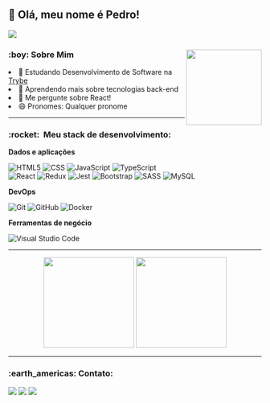 <h2>👋 Olá, meu nome é Pedro! </h2>

![](https://komarev.com/ghpvc/?username=pedrotrasfereti&color=006bed)

<div align="center">
  <img height="150px" align="right" src="https://theme.zdassets.com/theme_assets/9633455/9814df697eaf49815d7df109110815ff887b3457.png" />
  <div align="left" style="display: inline_block">
    <h3> :boy: Sobre Mim </h3>
    <li>🔭 Estudando Desenvolvimento de Software na <a href="https://betrybe.com">Trybe</a></li>
    <li>🌱 Aprendendo mais sobre tecnologias back-end</li>
    <li>💬 Me pergunte sobre React!</li>
    <li>😄 Pronomes: Qualquer pronome</li>
  </div>
</div>

---

<h3> :rocket: &nbsp;Meu stack de desenvolvimento: </h3>

**Dados e aplicações**

  ![HTML5](https://img.shields.io/badge/-HTML5-333333?style=flat&logo=HTML5)
  ![CSS](https://img.shields.io/badge/-CSS-333333?style=flat&logo=CSS3&logoColor=1572B6)
  ![JavaScript](https://img.shields.io/badge/-JavaScript-333333?style=flat&logo=javascript)
  ![TypeScript](https://img.shields.io/badge/-TypeScript-333333?style=flat&logo=typescript)
  <br/>
  ![React](https://img.shields.io/badge/-React-333333?style=flat&logo=react)
  ![Redux](https://img.shields.io/badge/-Redux-333333?style=flat&logo=redux)
  ![Jest](https://img.shields.io/badge/-Jest-333333?style=flat&logo=jest)
  ![Bootstrap](https://img.shields.io/badge/-Bootstrap-333333?style=flat&logo=bootstrap)
  ![SASS](https://img.shields.io/badge/-Sass-333333?style=flat&logo=sass)
  ![MySQL](https://img.shields.io/badge/-MySQL-333333?style=flat&logo=mysql)
  
**DevOps**

  ![Git](https://img.shields.io/badge/-Git-333333?style=flat&logo=git)
  ![GitHub](https://img.shields.io/badge/-GitHub-333333?style=flat&logo=github)
  ![Docker](https://img.shields.io/badge/-Docker-333333?style=flat&logo=docker)
  
**Ferramentas de negócio**

  ![Visual Studio Code](https://img.shields.io/badge/-Visual%20Studio%20Code-333333?style=flat&logo=visual-studio-code&logoColor=007ACC)
  
---

<div align="center">
  <img height="180em" src="https://github-readme-stats.vercel.app/api?username=pedrotrasfereti&show_icons=true&theme=dracula&include_all_commits=true&count_private=true&icon_color=2FC18C&title_color=2FC18C&bg_color=1A1D21"/>
  <img height="180em" src="https://github-readme-stats.vercel.app/api/top-langs/?username=pedrotrasfereti&layout=compact&langs_count=7&theme=dracula&title_color=2FC18C&bg_color=1A1D21"/>
</div>

---

<h3> :earth_americas: Contato: </h3>

<div>
  <a href="https://www.linkedin.com/in/pedro-trasfereti/" target="_blank"><img src="https://img.shields.io/badge/-LinkedIn-%230077B5?style=for-the-badge&logo=linkedin&logoColor=white" target="_blank"></a> 
  <a href = "mailto:pedrotrasfereti@gmail.com"><img src="https://img.shields.io/badge/-Gmail-%23333?style=for-the-badge&logo=gmail&logoColor=white" target="_blank"></a>
 <a href="imipramine#4502" target="_blank"><img src="https://img.shields.io/badge/Discord-7289DA?style=for-the-badge&logo=discord&logoColor=white" target="_blank"></a> 
  
</div>
